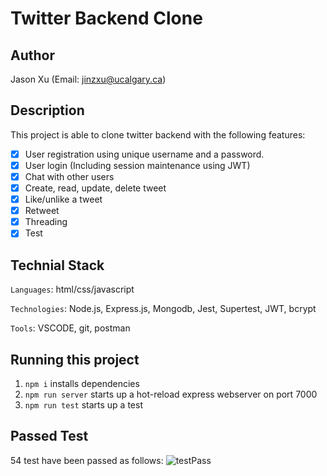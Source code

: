 # Twitter Backend Clone

## Author

Jason Xu (Email: jinzxu@ucalgary.ca)

## Description

This project is able to clone twitter backend with the following features:

- [x] User registration using unique username and a password.<br>
- [x] User login (Including session maintenance using JWT)<br>
- [x] Chat with other users<br>
- [x] Create, read, update, delete tweet<br>
- [x] Like/unlike a tweet<br>
- [x] Retweet<br>
- [x] Threading<br>
- [x] Test<br>

## Technial Stack

`Languages`: html/css/javascript

`Technologies`: Node.js, Express.js, Mongodb, Jest, Supertest, JWT, bcrypt

`Tools`: VSCODE, git, postman

## Running this project

1. `npm i` installs dependencies
2. `npm run server` starts up a hot-reload express webserver on port 7000
3. `npm run test` starts up a test

## Passed Test

54 test have been passed as follows:
![testPass](https://user-images.githubusercontent.com/104885642/174510423-67b38fc3-67c8-4d73-9df9-fdd1c274371f.png)
